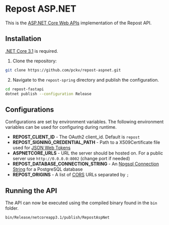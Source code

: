 # Repost ASP.NET
This is the [ASP.NET Core Web APIs](https://dotnet.microsoft.com/apps/aspnet/apis)
implementation of the Repost API.

## Installation
[.NET Core 3.1](https://dotnet.microsoft.com/download/dotnet-core/3.1) is required.

1. Clone the repository:
```bash
git clone https://github.com/pckv/repost-aspnet.git
```

2. Navigate to the `repost-spring` directory and publish the configuration.
```bash
cd repost-fastapi
dotnet publish --configuration Release
```

## Configurations
Configurations are set by environment variables. The following environment variables
can be used for configuring during runtime.

- **REPOST_CLIENT_ID** - The OAuth2 client_id. Default is `repost`
- **REPOST_SIGNING_CREDENTIAL_PATH** - Path to a X509Certificate file used for 
[JSON Web Tokens](https://jwt.io/)
- **ASPNETCORE_URLS** - URL the server should be hosted on. For a public server use
`http://0.0.0.0:8002` (change port if needed)
- **REPOST_DATABASE_CONNECTION_STRING** - An 
[Npgsql Connection String](https://www.connectionstrings.com/npgsql/) for a 
PostgreSQL database
- **REPOST_ORIGINS** - A list of 
[CORS](https://en.wikipedia.org/wiki/Cross-origin_resource_sharing) URLs separated by `;`

## Running the API
The API can now be executed using the compiled binary found in the `bin` folder.
```bash
bin/Release/netcoreapp3.1/publish/RepostAspNet
```
